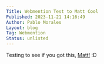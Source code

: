 ```yaml
---
Title: Webmention Test to Matt Cool
Published: 2023-11-21 14:16:49
Author: Pablo Morales
Layout: blog
Tag: Webmention
Status: unlisted
---
```

Testing to see if you got this, [Matt!](https://mattcool.tech/) :D